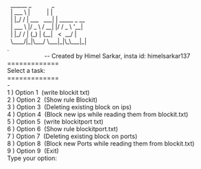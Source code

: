 <p><br />
&nbsp; ______ _ &nbsp; &nbsp; &nbsp; &nbsp; &nbsp; &nbsp;_<br />
&nbsp; | ___ \ | &nbsp; &nbsp; &nbsp; &nbsp; &nbsp;| |<br />
&nbsp; | |_/ / | ___ &nbsp; ___| | _____ _ __<br />
&nbsp; | ___ \ |/ _ \ / __| |/ / _ \ &#39;__|<br />
&nbsp; | |_/ / | (_) | (__| &nbsp; &lt; &nbsp;__/ |<br />
&nbsp; \____/|_|\___/ \___|_|\_\___|_|<br />
.<br />
&nbsp; &nbsp; &nbsp; &nbsp; &nbsp; &nbsp; &nbsp; &nbsp; &nbsp; &nbsp; &nbsp; -- Created by Himel Sarkar, insta id: himelsarkar137<br />
=============<br />
Select a task:<br />
=============<br />
-<br />
1 ) Option 1 &nbsp;(write blockit txt)<br />
2 ) Option 2 &nbsp;(Show rule Blockit)<br />
3 ) Option 3 &nbsp;(Deleting existing block on ips)<br />
4 ) Option 4 &nbsp;(Block new ips while reading them from blockit.txt)<br />
5 ) Option 5 &nbsp;(write blockitport txt)<br />
6 ) Option 6 &nbsp;(Show rule blockitport.txt)<br />
7 ) Option 7 &nbsp;(Deleting existing block on ports)<br />
8 ) Option 8 &nbsp;(Block new Ports while reading them from blockit.txt)<br />
9 ) Option 9 &nbsp;(Exit)<br />
Type your option:</p>
